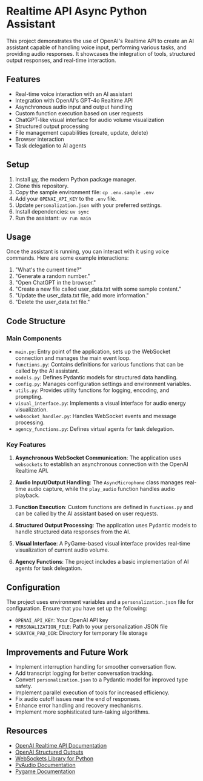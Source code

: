 # Realtime API Async Python Assistant

This project demonstrates the use of OpenAI's Realtime API to create an AI assistant capable of handling voice input, performing various tasks, and providing audio responses. It showcases the integration of tools, structured output responses, and real-time interaction.

## Features

- Real-time voice interaction with an AI assistant
- Integration with OpenAI's GPT-4o Realtime API
- Asynchronous audio input and output handling
- Custom function execution based on user requests
- ChatGPT-like visual interface for audio volume visualization
- Structured output processing
- File management capabilities (create, update, delete)
- Browser interaction
- Task delegation to AI agents

## Setup

1. Install [uv](https://docs.astral.sh/uv/), the modern Python package manager.
2. Clone this repository.
3. Copy the sample environment file: `cp .env.sample .env`
4. Add your `OPENAI_API_KEY` to the `.env` file.
5. Update `personalization.json` with your preferred settings.
6. Install dependencies: `uv sync`
7. Run the assistant: `uv run main`

## Usage

Once the assistant is running, you can interact with it using voice commands. Here are some example interactions:

1. "What's the current time?"
2. "Generate a random number."
3. "Open ChatGPT in the browser."
4. "Create a new file called user_data.txt with some sample content."
5. "Update the user_data.txt file, add more information."
6. "Delete the user_data.txt file."

## Code Structure

### Main Components

- `main.py`: Entry point of the application, sets up the WebSocket connection and manages the main event loop.
- `functions.py`: Contains definitions for various functions that can be called by the AI assistant.
- `models.py`: Defines Pydantic models for structured data handling.
- `config.py`: Manages configuration settings and environment variables.
- `utils.py`: Provides utility functions for logging, encoding, and prompting.
- `visual_interface.py`: Implements a visual interface for audio energy visualization.
- `websocket_handler.py`: Handles WebSocket events and message processing.
- `agency_functions.py`: Defines virtual agents for task delegation.

### Key Features

1. **Asynchronous WebSocket Communication**:
   The application uses `websockets` to establish an asynchronous connection with the OpenAI Realtime API.

2. **Audio Input/Output Handling**:
   The `AsyncMicrophone` class manages real-time audio capture, while the `play_audio` function handles audio playback.

3. **Function Execution**:
   Custom functions are defined in `functions.py` and can be called by the AI assistant based on user requests.

4. **Structured Output Processing**:
   The application uses Pydantic models to handle structured data responses from the AI.

5. **Visual Interface**:
   A PyGame-based visual interface provides real-time visualization of current audio volume.

6. **Agency Functions**:
   The project includes a basic implementation of AI agents for task delegation.


## Configuration

The project uses environment variables and a `personalization.json` file for configuration. Ensure that you have set up the following:

- `OPENAI_API_KEY`: Your OpenAI API key
- `PERSONALIZATION_FILE`: Path to your personalization JSON file
- `SCRATCH_PAD_DIR`: Directory for temporary file storage

## Improvements and Future Work

- Implement interruption handling for smoother conversation flow.
- Add transcript logging for better conversation tracking.
- Convert `personalization.json` to a Pydantic model for improved type safety.
- Implement parallel execution of tools for increased efficiency.
- Fix audio cutoff issues near the end of responses.
- Enhance error handling and recovery mechanisms.
- Implement more sophisticated turn-taking algorithms.

## Resources

- [OpenAI Realtime API Documentation](https://platform.openai.com/docs/guides/realtime)
- [OpenAI Structured Outputs](https://platform.openai.com/docs/guides/structured-outputs)
- [WebSockets Library for Python](https://websockets.readthedocs.io/)
- [PyAudio Documentation](https://people.csail.mit.edu/hubert/pyaudio/docs/)
- [Pygame Documentation](https://www.pygame.org/docs/)

